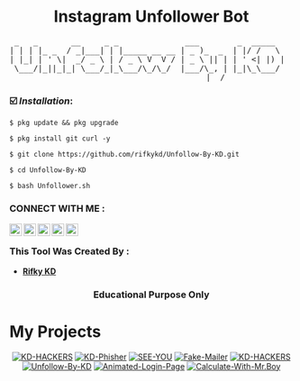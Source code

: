 <h1 align="center">Instagram Unfollower Bot</h1>

<pre align="center">
 _   _       __     _ _              ___        _  _____    
| | | |_ _  / _|___| | |_____ __ __ | _ )_  _  | |/ /   \   
| |_| | ' \|  _/ _ \ | / _ \ V  V / | _ \ || | | ' <| |) |  
 \___/|_||_|_| \___/_|_\___/\_/\_/  |___/\_, | |_|\_\___/   
                                        |__/             
</pre>


### ☑️ ***Installation***:
```
$ pkg update && pkg upgrade
```
```
$ pkg install git curl -y
```
```
$ git clone https://github.com/rifkykd/Unfollow-By-KD.git
```
```
$ cd Unfollow-By-KD
```
```
$ bash Unfollower.sh
```


### CONNECT WITH ME :
<a href="https://twitter.com/Rifky54641898">
  <img align="left" alt="Rifky KD| Twitter" width="22px" src="https://cdn.jsdelivr.net/npm/simple-icons@v3/icons/twitter.svg" target="blank"/>
</a>
<a href="https://www.instagram.com/rifky__kd/">
  <img align="left" alt="Instagram" width="22px" src="https://cdn.jsdelivr.net/npm/simple-icons@v3/icons/instagram.svg" target="blank"/>
</a>
<a href="https://github.com/rifkykd">
  <img align="left" alt="GitHub" width="22px" src="https://cdn.jsdelivr.net/npm/simple-icons@3.5.0/icons/github.svg" target="blank"/>
</a>
<a href="href="https://www.tiktok.com/@rifky_kd?lang=en ">
  <img align="left" alt="TikTok" width="22px" src="https://cdn.jsdelivr.net/npm/simple-icons@3.5.0/icons/tiktok.svg" target="blank"/>
</a>

                                                                                                                    
 <a href="https://www.youtube.com/channel/UCFu0H_KJJG_JiHH-8JOWjOA" target="blank">
  <img align="left" alt="Youtube" width="22px" src="https://cdn.jsdelivr.net/npm/simple-icons@3.5.0/icons/youtube.svg"  />
</a>

<br>


### This Tool Was Created By :

- [**Rifky KD**](https://github.com/rifkykd)
<h3 align="center">Educational Purpose Only</h3>


# My Projects
<p align="center">
<a href="https://github.com/rifkykd/KD-HACKERS"><img title="KD-HACKERS" src="https://github-readme-stats.vercel.app/api/pin/?username=rifkykd&repo=KD-HACKERS&theme=highcontrast"></a>
<a href="https://github.com/rifkykd/KD-Phisher"><img title="KD-Phisher" src="https://github-readme-stats.vercel.app/api/pin/?username=rifkykd&repo=KD-Phisher&theme=highcontrast"></a>
<a href="https://github.com/rifkykd/SEE-YOU"><img title="SEE-YOU" src="https://github-readme-stats.vercel.app/api/pin/?username=rifkykd&repo=SEE-YOU&theme=highcontrast"></a>
<a href="https://github.com/rifkykd/Fake-Mailer"><img title="Fake-Mailer" src="https://github-readme-stats.vercel.app/api/pin/?username=rifkykd&repo=Fake-Mailer&theme=highcontrast"></a>                 
<a href="https://github.com/rifkykd/KD-HACKERS"><img title="KD-HACKERS" src="https://github-readme-stats.vercel.app/api/pin/?username=rifkykd&repo=KD-HACKERS&theme=highcontrast"></a>
<a href="https://github.com/rifkykd/Unfollow-By-KD"><img title="Unfollow-By-KD" src="https://github-readme-stats.vercel.app/api/pin/?username=rifkykd&repo=Unfollow-By-KD&theme=highcontrast"></a>
<a href="https://github.com/rifkykd/Animated-Login-Page"><img title="Animated-Login-Page" src="https://github-readme-stats.vercel.app/api/pin/?username=rifkykd&repo=Animated-Login-Page&theme=highcontrast"></a>
<a href="https://github.com/rifkykd/Calculate-With-Mr.Boy"><img title="Calculate-With-Mr.Boy" src="https://github-readme-stats.vercel.app/api/pin/?username=rifkykd&repo=Calculate-With-Mr.Boy&theme=highcontrast"></a>
</p>

